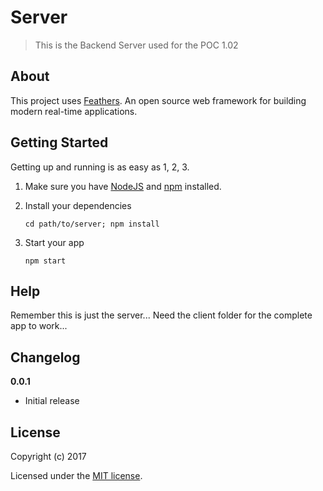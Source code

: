 # Server

> This is the Backend Server used for the POC 1.02


## About

This project uses [Feathers](http://feathersjs.com). An open source web framework for building modern real-time applications.

## Getting Started

Getting up and running is as easy as 1, 2, 3.

1. Make sure you have [NodeJS](https://nodejs.org/) and [npm](https://www.npmjs.com/) installed.
2. Install your dependencies
    
    ```
    cd path/to/server; npm install
    ```

3. Start your app
    
    ```
    npm start
    ```



## Help

 Remember this is just the server... Need the client folder for the complete app to work... 

## Changelog

__0.0.1__

- Initial release

## License

Copyright (c) 2017

Licensed under the [MIT license](LICENSE).
